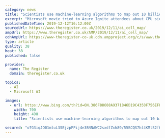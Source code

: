 ```yaml
---
category: news
title: "Scientists use machine-learning algorithms to map out 10 billion cells from human bodies in fight against cancer"
excerpt: "Microsoft movie tried to Azure Ignite attendees about CPU side-channel flaws ... a research lab focused cancer treatment in New York, described machine learning as a toolbox for building the Human Cell Atlas. The project aims to turn data from billions of tissue sample cells into 3D maps so scientists can visualize our bodies down at the ..."
publishedDateTime: 2019-12-12T16:12:00Z
sourceUrl: https://www.theregister.co.uk/2019/12/11/ai_cell_map/
ampUrl: https://www.theregister.co.uk/AMP/2019/12/11/ai_cell_map/
cdnAmpUrl: https://www-theregister-co-uk.cdn.ampproject.org/c/s/www.theregister.co.uk/AMP/2019/12/11/ai_cell_map/
type: article
quality: 38
heat: 38
published: false

provider:
  name: The Register
  domain: theregister.co.uk

topics:
  - AI
  - Microsoft AI

images:
  - url: https://www.bing.com/th?id=ON.386F88608A9371846D19C4350F756EFF
    width: 700
    height: 498
    title: "Scientists use machine-learning algorithms to map out 10 billion cells from human bodies in fight against cancer"

secured: "o7G3iqJO01mluL3SEjzpPPij4e3BNNAWC2sxdfZxh89/55BCQS7hl4KMtS2fOUOM0R4wCfrs+RD5MBh/l8Ic31MCFbqySi81H8Xp5/vdSw8RDS1oFWMjL39BfpEb9NVK4dMCh5qik7ixwFS2lIa0zh5X0okuueMZ+CkNp1177Oydi+3cQyJce3TzVIg4T1iW6kz0zKDs1CwnuOfYvKYwcpG3b0SFveGy7IIBL70v1rQY4jww5GtrI3VKR/BFKJx/zY+M4fusf26q6u2ab/pqGQ==;VclKlSq62mCmHpqv+uZW+A=="
---
```


